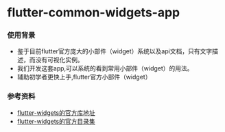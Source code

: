 # flutter-common-widgets-app

### 使用背景
* 鉴于目前flutter官方庞大的小部件（widget）系统以及api文档，只有文字描述，而没有可视化实例。
* 我们开发这套app,可以系统的看到常用小部件（widget）的用法。
* 辅助初学者更快上手,flutter官方小部件（widget）



### 参考资料

* [flutter-widgets的官方库地址]( https://docs.flutter.kim/widgets/widgets-library.html )
* [flutter-widgets的官方目录集]( http://doc.flutter-dev.cn/widgets/ )

